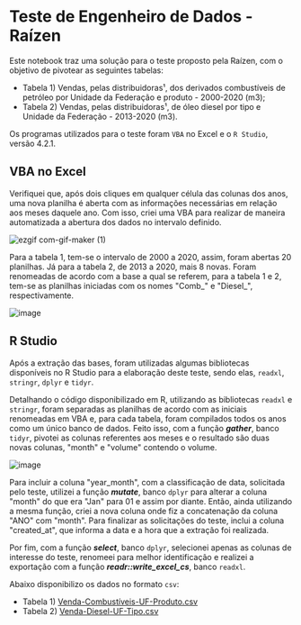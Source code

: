# Teste de Engenheiro de Dados - Raízen

Este notebook traz uma solução para o teste proposto pela Raízen, com o objetivo de pivotear as seguintes tabelas:

  - Tabela 1) Vendas, pelas distribuidoras¹, dos derivados combustíveis de petróleo por Unidade da Federação e produto - 2000-2020 (m3);
  - Tabela 2) Vendas, pelas distribuidoras¹, de óleo diesel por tipo e Unidade da Federação - 2013-2020 (m3).

Os programas utilizados para o teste foram `VBA` no Excel e o `R Studio`, versão 4.2.1.

## VBA no Excel

Verifiquei que, após dois cliques em qualquer célula das colunas dos anos, uma nova planilha é aberta com as informações necessárias em relação aos meses daquele ano. Com isso, criei uma VBA para realizar de maneira automatizada a abertura dos dados no intervalo definido. 

![ezgif com-gif-maker (1)](https://user-images.githubusercontent.com/37222393/178124899-83a33a68-0437-4fd5-ab03-2a227935c7ff.gif)

Para a tabela 1, tem-se o intervalo de 2000 a 2020, assim, foram abertas 20 planilhas. Já para a tabela 2, de 2013 a 2020, mais 8 novas. Foram renomeadas de acordo com a base a qual se referem, para a tabela 1 e 2, tem-se as planilhas iniciadas com os nomes "Comb_" e "Diesel_", respectivamente. 

![image](https://user-images.githubusercontent.com/37222393/177814169-770a77e8-ca62-4369-97e0-897c2a6a5013.png)

## R Studio

Após a extração das bases, foram utilizadas algumas bibliotecas disponíveis no R Studio para a elaboração deste teste, sendo elas, `readxl`, `stringr`, `dplyr` e `tidyr`.

Detalhando o código disponibilizado em R, utilizando as bibliotecas `readxl` e `stringr`, foram separadas as planilhas de acordo com as iniciais renomeadas em VBA e, para cada tabela, foram compilados todos os anos como um único banco de dados. Feito isso, com a função ***gather***, banco `tidyr`, pivotei as colunas referentes aos meses e o resultado são duas novas colunas, "month" e "volume" contendo o volume.

![image](https://user-images.githubusercontent.com/37222393/178125013-58351464-cbf7-4390-a752-6dcd7a44b00b.png)

Para incluir a coluna "year_month", com a classificação de data, solicitada pelo teste, utilizei a função ***mutate***, banco `dplyr` para alterar a coluna "month" do que era "Jan" para 01 e assim por diante. Então, ainda utilizando a mesma função, criei a nova coluna onde fiz a concatenação da coluna "ANO" com "month". Para finalizar as solicitações do teste, inclui a coluna "created_at", que informa a data e a hora que a extração foi realizada.  

Por fim, com a função ***select***, banco `dplyr`, selecionei apenas as colunas de interesse do teste, renomeei para melhor identificação e realizei a exportação com a função ***readr::write_excel_cs***, banco `readxl`.

Abaixo disponibilizo os dados no formato `csv`:

  - Tabela 1) [Venda-Combustíveis-UF-Produto.csv](https://github.com/anandaalmeida/data-engineering-test-raizen/files/9065396/Venda-Combustiveis-UF-Produto.csv)
  - Tabela 2) [Venda-Diesel-UF-Tipo.csv](https://github.com/anandaalmeida/data-engineering-test-raizen/files/9065398/Venda-Diesel-UF-Tipo.csv)
